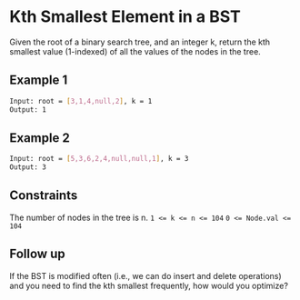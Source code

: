 # Kth Smallest Element in a BST

Given the root of a binary search tree, and an integer k, return the kth smallest value (1-indexed) of all the values of the nodes in the tree.

## Example 1

```bash
Input: root = [3,1,4,null,2], k = 1
Output: 1
```

## Example 2

```bash
Input: root = [5,3,6,2,4,null,null,1], k = 3
Output: 3
```

## Constraints

The number of nodes in the tree is n.
`1 <= k <= n <= 104`
`0 <= Node.val <= 104`

## Follow up

If the BST is modified often (i.e., we can do insert and delete operations) and you need to find the kth smallest frequently, how would you optimize?
